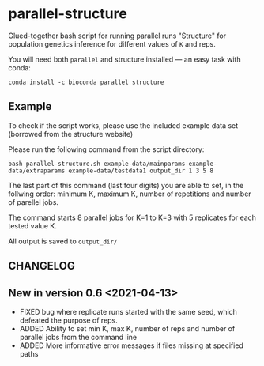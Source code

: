 # parallel-structure

Glued-together bash script for running parallel runs "Structure" for population genetics inference for different values of `K` and reps.

You will need both `parallel` and structure installed — an easy task with conda:

```
conda install -c bioconda parallel structure
```

## Example

To check if the script works, please use the included example data set (borrowed from the structure website)

Please run the following command from the script directory:

```
bash parallel-structure.sh example-data/mainparams example-data/extraparams example-data/testdata1 output_dir 1 3 5 8
```

The last part of this command (last four digits) you are able to set, in the follwing order: minimum K, maximum K, number of repetitions and number of parellel jobs. 

The command starts 8 parallel jobs for K=1 to K=3 with 5 replicates for each tested value K.

All  output is saved to `output_dir/`



## CHANGELOG

## New in version 0.6 <2021-04-13>

* FIXED bug where replicate runs started with the same seed, which defeated the purpose of reps.
* ADDED Ability to set min K, max K, number of reps and number of parallel jobs from the command line
* ADDED More informative error messages if files missing at specified paths  
